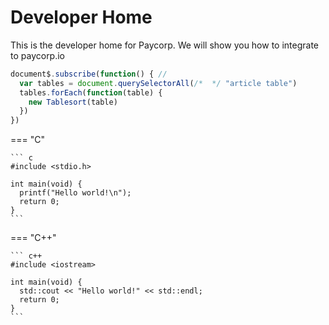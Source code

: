 # Developer Home


This is the developer home for Paycorp. We will show you how to integrate to paycorp.io


``` js linenums="1" hl_lines="2"
document$.subscribe(function() { //
  var tables = document.querySelectorAll(/*  */ "article table")
  tables.forEach(function(table) {
    new Tablesort(table)
  })
})
```


=== "C"

    ``` c
    #include <stdio.h>

    int main(void) {
      printf("Hello world!\n");
      return 0;
    }
    ```

=== "C++"

    ``` c++
    #include <iostream>

    int main(void) {
      std::cout << "Hello world!" << std::endl;
      return 0;
    }
    ```
